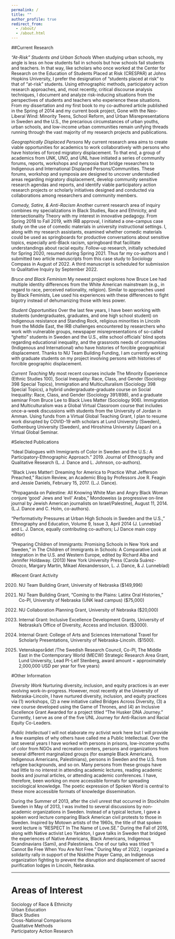 ```yaml
---
permalink: /
title: ""
author_profile: true
redirect_from: 
  - /about/
  - /about.html
---
```


##Current Research

*“At-Risk” Students and Urban Schools*
When studying urban schools, my angle is less on how students fail in schools but how schools fail students and teachers. In that way, like scholars who once worked at the Center for Research on the Education of Students Placed at Risk (CRESPAR) at Johns Hopkins University, I prefer the designation of “students placed at risk” to that of “at-risk” students. Using ethnographic methods, participatory action research approaches, and, most recently, critical discourse analysis techniques, I document and analyze risk-inducing situations from the perspectives of students and teachers who experience these situations. From my dissertation and my first book to my co-authored article published in the Spring of 2014 and my current book project, Gone with the Neo-Liberal Wind: Minority Teens, School Reform, and Urban Misrepresentations in Sweden and the U.S., the precarious circumstances of urban youths, urban schools, and low-income urban communities remain unifying threads running through the vast majority of my research projects and publications.

*Geographically Displaced Persons*
My current research area aims to create viable opportunities for academics to work collaboratively with persons who have histories of forced migratory displacement. To that end, a group of academics from UNK, UNO, and UNL have initiated a series of community forums, reports, workshops and symposia that bridge researchers to Indigenous and International Displaced Persons/Communities. These forums, workshop and symposia are designed to uncover understudied areas regarding migratory displacement, develop community sensitive research agendas and reports, and identify viable participatory action research projects or scholarly initiatives designed and conducted via collaborations among researchers and community members.

*Comedy, Satire, & Anti-Racism*
Another current research area of inquiry combines my specializations in Black Studies, Race and Ethnicity, and Intersectionality Theory with my interest in innovative pedagogy. From Spring 2018 to Fall 2019, with IRB approval, I initiated a one-campus case study on the use of comedic materials in university instructional settings.  I, along with my research assistants, examined whether comedic materials could be used as springboards for productive conversations about sensitive topics, especially anti-Black racism, springboard that facilitate understandings about racial equity. Follow-up research, initially scheduled for Spring 2020, resumed during Spring 2021. Thus far my co-authors and I submitted two article manuscripts from this case study to Sociology Compass in August of 2022. A third manuscript is scheduled for submission to Qualitative Inquiry by September 2022.

*Bruce and Black Feminism*
My newest project explores how Bruce Lee had multiple identity differences from the White American mainstream (e.g., in regard to race, perceived nationality, religion). Similar to approaches used by Black Feminists, Lee used his experiences with these differences to fight bigotry instead of dehumanizing those with less power.

*Student Opportunities*
Over the last few years, I have been working with students (undergraduates, graduates, and one high school student) on Indigenous resistance and Standing Rock, religious minorities in Lincoln from the Middle East, the IRB challenges encountered by researchers who work with vulnerable groups, newspaper misrepresentations of so-called “ghetto” students in Sweden and the U.S., elite school officials’ blind spots regarding educational inequality, and the grassroots needs of communities (Indigenous and International) who have histories of forcible geographical displacement. Thanks to NU Team Building Funding, I am currently working with graduate students on my project involving persons with histories of forcible geographic displacement.

*Current Teaching*
My most recent courses include The Minority Experience (Ethnic Studies 100), Social Inequality: Race, Class, and Gender (Sociology 398 Special Topics), Immigration and Multiculturalism (Sociology 398 Special Topics), a hybrid undergraduate-graduate course on Social Inequality: Race, Class, and Gender (Sociology 391/898), and a graduate seminar From Bruce Lee to Black Lives Matter (Sociology 906). Immigration and Multiculturalism was a Global Virtual Classroom course that includes once-a-week discussions with students from the University of Jordan in Amman. Using funds from a Virtual Global Teaching Grant, I plan to resume work disrupted by COVID-19 with scholars at Lund University (Sweden), Gothenburg University (Sweden), and Hiroshima University (Japan) on a Virtual Global Seminar.

#Selected Publications

“Ideal Dialogues with Immigrants of Color in Sweden and the U.S.: A Participatory-Ethnographic Approach.” 2019. Journal of Ethnography and Qualitative Research (L. J. Dance and L. Johnson, co-authors).

“Black Lives Matter!: Dreaming for America to Practice What Jefferson Preached,” Racism Review, an Academic Blog by Professors Joe R. Feagin and Jessie Daniels,  February 15, 2017. (L.J. Dance).

“Propaganda on Palestine: All Knowing White Man and Angry Black Woman conjure ‘good’ Jews and ‘evil’ Arabs,” Mondoweiss (a progressive on-line journal by Jewish American journalists on Israel/Palestine), August 11, 2014. (L.J. Dance and C. Holm, co-authors).

“Performativity Pressures at Urban High Schools in Sweden and the U.S.,” Ethnography and Education, Volume 9, Issue 3, April 2014 (J. Lunneblad and L. J. Dance, equally contributing co-authors; LJ Dance main copy editor)

“Preparing Children of Immigrants: Promising Schools in New York and Sweden,” in The Children of Immigrants in Schools: A Comparative Look at Integration in the U.S. and Western Europe, edited by Richard Alba and Jennifer Holdaway. (2013) New York University Press (Carola Suárez-Orozco, Margary Martin, Mikael Alexandersson, L. J. Dance,  & J. Lunneblad)

#Recent Grant Activity

2020. NU Team Building Grant, University of Nebraska ($149,996)

2019. NU Team Building Grant, “Coming to the Plains: Latinx Oral Histories,” Co-PI, University of Nebraska (UNK lead campus) ($75,000)

2019. NU Collaboration Planning Grant, University of Nebraska ($20,000)

2018. Internal Grant: Inclusive Excellence Development Grants, University of Nebraska’s Office of Diversity, Access and Inclusion. ($3000).

2015. Internal Grant: College of Arts and Sciences International Travel for Scholarly Presentations, University of Nebraska-Lincoln. ($1500).

2013. Vetenskapsrådet /The Swedish Research Council, Co-PI, The Middle East in the Contemporary World (MECW) Strategic Research Area Grant, Lund University, Lead PI-Leif Stenberg, award amount = approximately 2,000,000 USD per year for five years)

#Other Information

*Diversity Work*
Nurturing diversity, inclusion, and equity practices is an ever evolving work-in-progress. However, most recently at the University of Nebraska-Lincoln, I have nurtured diversity, inclusion, and equity practices via (1) workshops, (2) a new initiative called Bridges Across Diversity, (3) a new course developed using the Game of Thrones, and (4) an Inclusive Excellence Grant Awarded for a project titled “The Husker DNA Journey.”  Currently, I serve as one of the five UNL Journey for Anti-Racism and Racial Equity Co-Leaders.

*Public Intellectual*
I will not elaborate my activist work here but I will provide a few examples of why others have called me a Public Intellectual. Over the last several years I have worked with persons in prisons, low-income youths of color from NGOs and recreation centers, persons and organizations from several different marginalized groups (for example Black Americans, Indigenous Americans, Palestinians), persons in Sweden and the U.S. from refugee backgrounds, and so on. Many persons from these groups have had little to no interest in attending academic lectures, reading academic books and journal articles, or attending academic conferences. I have, therefore, been working on more accessible formats for spreading sociological knowledge. The poetic expression of Spoken Word is central to these more accessible formats of knowledge dissemination.

During the Summer of 2013, after the civil unrest that occurred in Stockholm Sweden in May of 2013, I was invited to several discussions by non-academic organizations in Sweden. Instead of a typical lecture, I gave a spoken word lecture comparing Black American civil protests to those in Sweden. Inspired by Motown artists of the 1960s, the title of that spoken word lecture is “RESPECT In The Name of Love.SE.” During the Fall of 2016, along with Native activist Leo Yankton, I gave talks in Sweden that bridged the experiences of Native Americans, Black Americans, Indigenous Scandinavians (Sami), and Palestinians. One of our talks was titled “I Cannot Be Free When You Are Not Free.” During May of 2022, I organized a solidarity rally in support of the Niskithe Prayer Camp, an Indigenous organization fighting to prevent the disruption and displacement of sacred purification lodges in Lincoln, Nebraska.

<hr>

# Areas of Interest

Sociology of Race & Ethnicity\
Urban Education\
Black Studies\
Cross-National Comparisons\
Qualitative Methods\
Participatory Action Research
